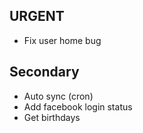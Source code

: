 ## URGENT
- Fix user home bug

## Secondary
- Auto sync (cron)
- Add facebook login status
- Get birthdays
